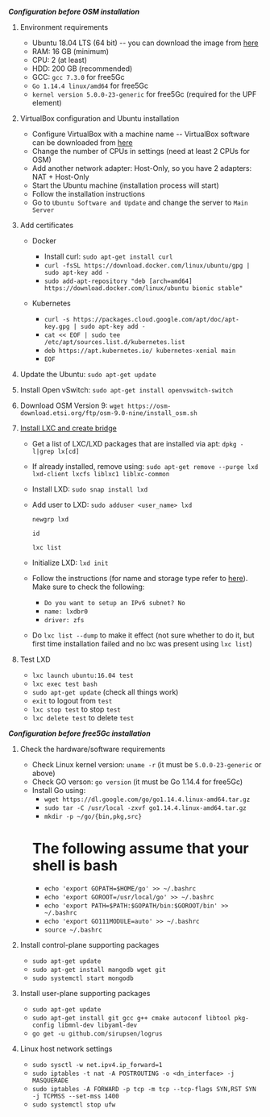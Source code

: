 ***Configuration before OSM installation***

1. Environment requirements
    * Ubuntu 18.04 LTS (64 bit) -- you can download the image from [here](https://releases.ubuntu.com/18.04.5/)
    * RAM: 16 GB (minimum)
    * CPU: 2 (at least)
    * HDD: 200 GB (recommended)
    * GCC: `gcc 7.3.0` for free5Gc
    * `Go 1.14.4 linux/amd64` for free5Gc
    * `kernel version 5.0.0-23-generic` for free5Gc (required for the UPF element)

2. VirtualBox configuration and Ubuntu installation
    * Configure VirtualBox with a machine name -- VirtualBox software can be downloaded from [here](https://www.virtualbox.org/wiki/Downloads)
    * Change the number of CPUs in settings (need at least 2 CPUs for OSM)
    * Add another network adapter: Host-Only, so you have 2 adapters: NAT + Host-Only
    * Start the Ubuntu machine (installation process will start)
    * Follow the installation instructions
    * Go to `Ubuntu Software and Update` and change the server to `Main Server`

3. Add certificates
    * Docker
      - Install curl: `sudo apt-get install curl`
      - `curl -fsSL https://download.docker.com/linux/ubuntu/gpg | sudo apt-key add -`
      - `sudo add-apt-repository "deb [arch=amd64] https://download.docker.com/linux/ubuntu bionic stable"`

    * Kubernetes
      - `curl -s https://packages.cloud.google.com/apt/doc/apt-key.gpg | sudo apt-key add -`
      - `cat << EOF | sudo tee /etc/apt/sources.list.d/kubernetes.list`
      - `deb https://apt.kubernetes.io/ kubernetes-xenial main`
      - `EOF`

4. Update the Ubuntu: `sudo apt-get update`

5. Install Open vSwitch: `sudo apt-get install openvswitch-switch`

6. Download OSM Version 9: `wget https://osm-download.etsi.org/ftp/osm-9.0-nine/install_osm.sh`

7. [Install LXC and create bridge](https://osm.etsi.org/wikipub/index.php/LXD_configuration_for_OSM_Release_FIVE)
    * Get a list of LXC/LXD packages that are installed via apt: `dpkg -l|grep lx[cd]`
    * If already installed, remove using: `sudo apt-get remove --purge lxd lxd-client lxcfs liblxc1 liblxc-common`
    * Install LXD: `sudo snap install lxd`
    * Add user to LXD: 
        `sudo adduser <user_name> lxd`
        
        `newgrp lxd`
        
        `id`
        
        ```lxc list```
    * Initialize LXD: ```lxd init```
    * Follow the instructions (for name and storage type refer to [here](https://osm.etsi.org/wikipub/index.php/LXD_configuration_for_OSM_Release_THREE)). Make sure to check the following:
      - `Do you want to setup an IPv6 subnet? No`
      - `name: lxdbr0`
      - `driver: zfs`
    * Do `lxc list --dump` to make it effect (not sure whether to do it, but first time installation failed and no lxc was present using `lxc list`)


8. Test LXD
    * `lxc launch ubuntu:16.04 test`
    * `lxc exec test bash`
    * `sudo apt-get update` (check all things work)
    * `exit` to logout from `test`
    * `lxc stop test` to stop `test`
    * ```lxc delete test``` to delete `test`


***Configuration before free5Gc installation***

1. Check the hardware/software requirements
   * Check Linux kernel version: `uname -r` (it must be `5.0.0-23-generic` or above)
   * Check GO verson: `go version` (it must be Go 1.14.4 for free5Gc)
   * Install Go using:
      - `wget https://dl.google.com/go/go1.14.4.linux-amd64.tar.gz`
      - `sudo tar -C /usr/local -zxvf go1.14.4.linux-amd64.tar.gz`
      - `mkdir -p ~/go/{bin,pkg,src}`
      # The following assume that your shell is bash
      - `echo 'export GOPATH=$HOME/go' >> ~/.bashrc`
      - `echo 'export GOROOT=/usr/local/go' >> ~/.bashrc`
      - `echo 'export PATH=$PATH:$GOPATH/bin:$GOROOT/bin' >> ~/.bashrc`
      - `echo 'export GO111MODULE=auto' >> ~/.bashrc`
      - `source ~/.bashrc`

2. Install control-plane supporting packages
   * `sudo apt-get update`
   * `sudo apt-get install mangodb wget git`
   * `sudo systemctl start mongodb`

3. Install user-plane supporting packages
   * `sudo apt-get update`
   * `sudo apt-get install git gcc g++ cmake autoconf libtool pkg-config libmnl-dev libyaml-dev`
   * `go get -u github.com/sirupsen/logrus`

4. Linux host network settings
   * `sudo sysctl -w net.ipv4.ip_forward=1`
   * `sudo iptables -t nat -A POSTROUTING -o <dn_interface> -j MASQUERADE`
   * `sudo iptables -A FORWARD -p tcp -m tcp --tcp-flags SYN,RST SYN -j TCPMSS --set-mss 1400`
   * `sudo systemctl stop ufw`




